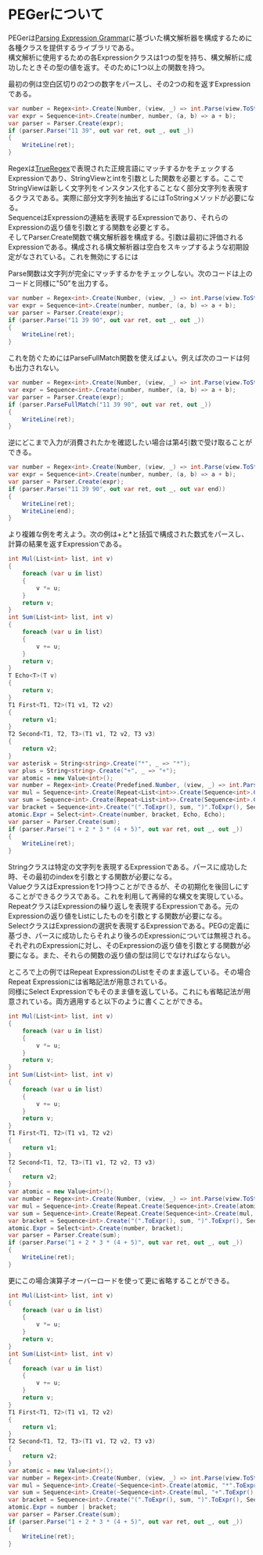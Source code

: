 # PEGerについて
PEGerは[Parsing Expression Grammar](https://ja.wikipedia.org/wiki/Parsing_Expression_Grammar)に基づいた構文解析器を構成するために各種クラスを提供するライブラリである。  
構文解析に使用するための各Expressionクラスは1つの型を持ち、構文解析に成功したときその型の値を返す。そのために1つ以上の関数を持つ。

最初の例は空白区切りの2つの数字をパースし、その2つの和を返すExpressionである。
```csharp
var number = Regex<int>.Create(Number, (view, _) => int.Parse(view.ToString()));
var expr = Sequence<int>.Create(number, number, (a, b) => a + b);
var parser = Parser.Create(expr);
if (parser.Parse("11 39", out var ret, out _, out _))
{
    WriteLine(ret);
}
```
Regexは[TrueRegex](https://github.com/plasma-effect/TrueRegex)で表現された正規言語にマッチするかをチェックするExpressionであり、StringViewとintを引数とした関数を必要とする。ここでStringViewは新しく文字列をインスタンス化することなく部分文字列を表現するクラスである。実際に部分文字列を抽出するにはToStringメソッドが必要になる。  
SequenceはExpressionの連結を表現するExpressionであり、それらのExpressionの返り値を引数とする関数を必要とする。  
そしてParser.Create関数で構文解析器を構成する。引数は最初に評価されるExpressionである。構成される構文解析器は空白をスキップするような初期設定がなされている。これを無効にするには

Parse関数は文字列が完全にマッチするかをチェックしない。次のコードは上のコードと同様に"50"を出力する。
```csharp
var number = Regex<int>.Create(Number, (view, _) => int.Parse(view.ToString()));
var expr = Sequence<int>.Create(number, number, (a, b) => a + b);
var parser = Parser.Create(expr);
if (parser.Parse("11 39 90", out var ret, out _, out _))
{
    WriteLine(ret);
}
```
これを防ぐためにはParseFullMatch関数を使えばよい。例えば次のコードは何も出力されない。
```csharp
var number = Regex<int>.Create(Number, (view, _) => int.Parse(view.ToString()));
var expr = Sequence<int>.Create(number, number, (a, b) => a + b);
var parser = Parser.Create(expr);
if (parser.ParseFullMatch("11 39 90", out var ret, out _))
{
    WriteLine(ret);
}
```
逆にどこまで入力が消費されたかを確認したい場合は第4引数で受け取ることができる。
```csharp
var number = Regex<int>.Create(Number, (view, _) => int.Parse(view.ToString()));
var expr = Sequence<int>.Create(number, number, (a, b) => a + b);
var parser = Parser.Create(expr);
if (parser.Parse("11 39 90", out var ret, out _, out var end))
{
    WriteLine(ret);
    WriteLine(end);
}
```
より複雑な例を考えよう。次の例は\+と\*と括弧で構成された数式をパースし、計算の結果を返すExpressionである。
```csharp
int Mul(List<int> list, int v)
{
    foreach (var u in list)
    {
        v *= u;
    }
    return v;
}
int Sum(List<int> list, int v)
{
    foreach (var u in list)
    {
        v += u;
    }
    return v;
}
T Echo<T>(T v)
{
    return v;
}
T1 First<T1, T2>(T1 v1, T2 v2)
{
    return v1;
}
T2 Second<T1, T2, T3>(T1 v1, T2 v2, T3 v3)
{
    return v2;
}
var asterisk = String<string>.Create("*", _ => "*");
var plus = String<string>.Create("+", _ => "+");
var atomic = new Value<int>();
var number = Regex<int>.Create(Predefined.Number, (view, _) => int.Parse(view.ToString()));
var mul = Sequence<int>.Create(Repeat<List<int>>.Create(Sequence<int>.Create(atomic, asterisk, First), Echo), atomic, Mul);
var sum = Sequence<int>.Create(Repeat<List<int>>.Create(Sequence<int>.Create(mul, plus, First), Echo), mul, Sum);
var bracket = Sequence<int>.Create("(".ToExpr(), sum, ")".ToExpr(), Second);
atomic.Expr = Select<int>.Create(number, bracket, Echo, Echo);
var parser = Parser.Create(sum);
if (parser.Parse("1 + 2 * 3 * (4 + 5)", out var ret, out _, out _))
{
    WriteLine(ret);
}
```
Stringクラスは特定の文字列を表現するExpressionである。パースに成功した時、その最初のindexを引数とする関数が必要になる。  
ValueクラスはExpressionを1つ持つことができるが、その初期化を後回しにすることができるクラスである。これを利用して再帰的な構文を実現している。  
RepeatクラスはExpressionの繰り返しを表現するExpressionである。元のExpressionの返り値をListにしたものを引数とする関数が必要になる。  
SelectクラスはExpressionの選択を表現するExpressionである。PEGの定義に基づき、パースに成功したらそれより後ろのExpressionについては無視される。それぞれのExpressionに対し、そのExpressionの返り値を引数とする関数が必要になる。また、それらの関数の返り値の型は同じでなければならない。

ところで上の例ではRepeat ExpressionのListをそのまま返している。その場合Repeat Expressionには省略記法が用意されている。  
同様にSelect Expressionでもそのまま値を返している。これにも省略記法が用意されている。両方適用すると以下のように書くことができる。
```csharp
int Mul(List<int> list, int v)
{
    foreach (var u in list)
    {
        v *= u;
    }
    return v;
}
int Sum(List<int> list, int v)
{
    foreach (var u in list)
    {
        v += u;
    }
    return v;
}
T1 First<T1, T2>(T1 v1, T2 v2)
{
    return v1;
}
T2 Second<T1, T2, T3>(T1 v1, T2 v2, T3 v3)
{
    return v2;
}
var atomic = new Value<int>();
var number = Regex<int>.Create(Number, (view, _) => int.Parse(view.ToString()));
var mul = Sequence<int>.Create(Repeat.Create(Sequence<int>.Create(atomic, "*".ToExpr(), First)), atomic, Mul);
var sum = Sequence<int>.Create(Repeat.Create(Sequence<int>.Create(mul, "+".ToExpr(), First)), mul, Sum);
var bracket = Sequence<int>.Create("(".ToExpr(), sum, ")".ToExpr(), Second);
atomic.Expr = Select<int>.Create(number, bracket);
var parser = Parser.Create(sum);
if (parser.Parse("1 + 2 * 3 * (4 + 5)", out var ret, out _, out _))
{
    WriteLine(ret);
}
```
更にこの場合演算子オーバーロードを使って更に省略することができる。
```csharp
int Mul(List<int> list, int v)
{
    foreach (var u in list)
    {
        v *= u;
    }
    return v;
}
int Sum(List<int> list, int v)
{
    foreach (var u in list)
    {
        v += u;
    }
    return v;
}
T1 First<T1, T2>(T1 v1, T2 v2)
{
    return v1;
}
T2 Second<T1, T2, T3>(T1 v1, T2 v2, T3 v3)
{
    return v2;
}
var atomic = new Value<int>();
var number = Regex<int>.Create(Number, (view, _) => int.Parse(view.ToString()));
var mul = Sequence<int>.Create(~Sequence<int>.Create(atomic, "*".ToExpr(), First), atomic, Mul);
var sum = Sequence<int>.Create(~Sequence<int>.Create(mul, "+".ToExpr(), First), mul, Sum);
var bracket = Sequence<int>.Create("(".ToExpr(), sum, ")".ToExpr(), Second);
atomic.Expr = number | bracket;
var parser = Parser.Create(sum);
if (parser.Parse("1 + 2 * 3 * (4 + 5)", out var ret, out _, out _))
{
    WriteLine(ret);
}
```